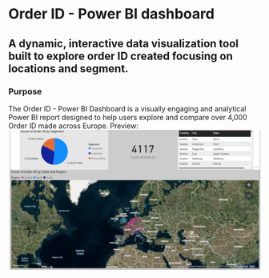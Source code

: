 # Order ID - Power BI dashboard
## A dynamic, interactive data visualization tool built to explore order ID created focusing on locations and segment.

### Purpose
The Order ID - Power BI Dashboard is a visually engaging and analytical Power BI report designed to help users explore and compare over 4,000 Order ID made across Europe.
Preview: ![Dashboard Preview](https://github.com/nicasoriano/power-bi/blob/main/Screenshot%202025-10-07%20154724.png)
